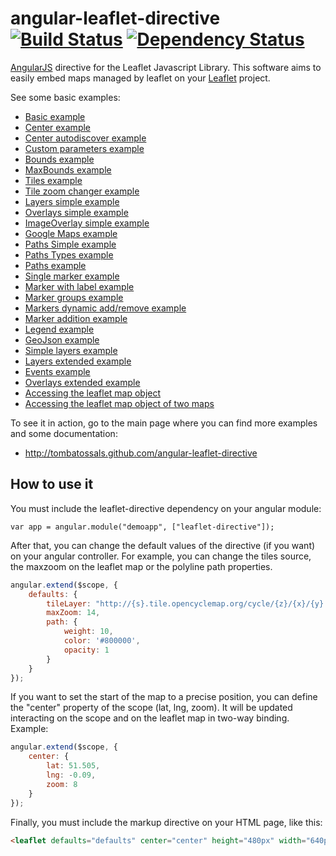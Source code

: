 # angular-leaflet-directive [![Build Status](https://travis-ci.org/tombatossals/angular-leaflet-directive.png)](https://travis-ci.org/tombatossals/angular-leaflet-directive) [![Dependency Status](https://gemnasium.com/tombatossals/angular-leaflet-directive.png)](https://gemnasium.com/tombatossals/angular-leaflet-directive)


[AngularJS](http://angularjs.org/) directive for the Leaflet Javascript
Library. This software aims to easily embed maps managed by leaflet on your
[Leaflet](http://leaflet.cloudmade.com) project.

See some basic examples:

* [Basic example](http://tombatossals.github.io/angular-leaflet-directive/examples/simple-example.html)
* [Center example](http://tombatossals.github.io/angular-leaflet-directive/examples/center-example.html)
* [Center autodiscover example](http://tombatossals.github.io/angular-leaflet-directive/examples/center-autodiscover-example.html)
* [Custom parameters example](http://tombatossals.github.io/angular-leaflet-directive/examples/custom-parameters-example.html)
* [Bounds example](http://tombatossals.github.io/angular-leaflet-directive/examples/bounds-example.html)
* [MaxBounds example](http://tombatossals.github.io/angular-leaflet-directive/examples/maxbounds-example.html)
* [Tiles example](http://tombatossals.github.io/angular-leaflet-directive/examples/tiles-example.html)
* [Tile zoom changer example](http://tombatossals.github.io/angular-leaflet-directive/examples/tiles-zoom-changer-example.html)
* [Layers simple example](http://tombatossals.github.io/angular-leaflet-directive/examples/tiles-simple-example.html)
* [Overlays simple example](http://tombatossals.github.io/angular-leaflet-directive/examples/overlays-simple-example.html)
* [ImageOverlay simple example](http://tombatossals.github.io/angular-leaflet-directive/examples/layers-imageoverlay-example.html)
* [Google Maps example](http://tombatossals.github.io/angular-leaflet-directive/examples/googlemaps-example.html)
* [Paths Simple example](http://tombatossals.github.io/angular-leaflet-directive/examples/paths-simple-example.html)
* [Paths Types example](http://tombatossals.github.io/angular-leaflet-directive/examples/paths-types-example.html)
* [Paths example](http://tombatossals.github.io/angular-leaflet-directive/examples/paths-example.html)
* [Single marker example](http://tombatossals.github.io/angular-leaflet-directive/examples/markers-simple-example.html)
* [Marker with label example](http://tombatossals.github.io/angular-leaflet-directive/examples/markers-label-example.html)
* [Marker groups example](http://tombatossals.github.io/angular-leaflet-directive/examples/markers-groups-example.html)
* [Markers dynamic add/remove example](http://tombatossals.github.io/angular-leaflet-directive/examples/markers-dynamic-addremove-example.html)
* [Marker addition example](http://tombatossals.github.io/angular-leaflet-directive/examples/markers-add-example.html)
* [Legend example](http://tombatossals.github.io/angular-leaflet-directive/examples/legend-example.html)
* [GeoJson example](http://tombatossals.github.io/angular-leaflet-directive/examples/geojson-example.html)
* [Simple layers example](http://tombatossals.github.io/angular-leaflet-directive/examples/layers-simple-example.html)
* [Layers extended example](http://tombatossals.github.io/angular-leaflet-directive/examples/layers-example.html)
* [Events example](http://tombatossals.github.io/angular-leaflet-directive/examples/events-example.html)
* [Overlays extended example](http://tombatossals.github.io/angular-leaflet-directive/examples/overlays-example.html)
* [Accessing the leaflet map object](http://tombatossals.github.io/angular-leaflet-directive/examples/access-leaflet-object-example.html)
* [Accessing the leaflet map object of two maps](http://tombatossals.github.io/angular-leaflet-directive/examples/double-map-example.html)


To see it in action, go to the main page where you can find more examples and
some documentation:

 * http://tombatossals.github.com/angular-leaflet-directive


## How to use it

You must include the leaflet-directive dependency on your angular module:
```
var app = angular.module("demoapp", ["leaflet-directive"]);
```

After that, you can change the default values of the directive (if you want) on
your angular controller. For example, you can change the tiles source, the
maxzoom on the leaflet map or the polyline path properties.

```javascript
angular.extend($scope, {
    defaults: {
        tileLayer: "http://{s}.tile.opencyclemap.org/cycle/{z}/{x}/{y}.png",
        maxZoom: 14,
        path: {
            weight: 10,
            color: '#800000',
            opacity: 1
        }
    }
});
```

If you want to set the start of the map to a precise position, you can define
the "center" property of the scope (lat, lng, zoom). It will be updated
interacting on the scope and on the leaflet map in two-way binding. Example:
```javascript
angular.extend($scope, {
    center: {
        lat: 51.505,
        lng: -0.09,
        zoom: 8
    }
});

```
Finally, you must include the markup directive on your HTML page, like this:
```html
<leaflet defaults="defaults" center="center" height="480px" width="640px"></leaflet>
```
